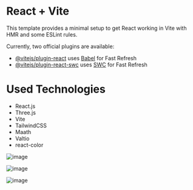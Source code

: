 # React + Vite

This template provides a minimal setup to get React working in Vite with HMR and some ESLint rules.

Currently, two official plugins are available:

- [@vitejs/plugin-react](https://github.com/vitejs/vite-plugin-react/blob/main/packages/plugin-react/README.md) uses [Babel](https://babeljs.io/) for Fast Refresh
- [@vitejs/plugin-react-swc](https://github.com/vitejs/vite-plugin-react-swc) uses [SWC](https://swc.rs/) for Fast Refresh

# Used Technologies

- React.js
- Three.js
- Vite
- TailwindCSS
- Maath
- Valtio
- react-color

![image](https://github.com/burcinismail8/nextjs-threejs-tshirt-app/assets/70316198/40ba6d6c-c7f9-46af-ba49-eb9261152dc7)

![image](https://github.com/burcinismail8/nextjs-threejs-tshirt-app/assets/70316198/77f70c97-ca37-44c2-ba4c-d2f0b41fb1c7)

![image](https://github.com/burcinismail8/nextjs-threejs-tshirt-app/assets/70316198/06098673-4946-46f0-a660-123d9bd0fd53)

